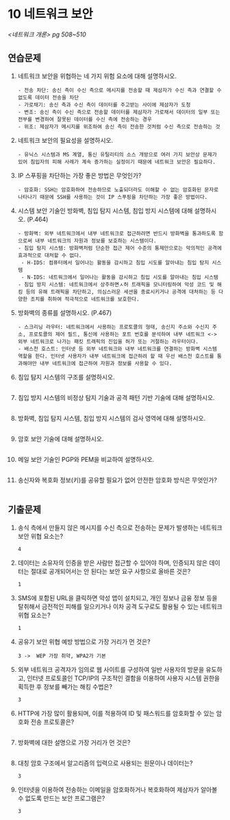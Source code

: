 # 10 네트워크 보안

*<네트워크 개론> pg 508~510*



## 연습문제

1. 네트워크 보안을 위협하는 네 가지 위험 요소에 대해 설명하시오.

   ```
   - 전송 차단: 송신 측이 수신 측으로 메시지를 전송할 때 제삼자가 수신 측과 연결할 수 없도록 데이터 전송을 차단
   - 가로채기: 송신 측과 수신 측이 데이터를 주고받는 사이에 제삼자가 도청
   - 변조: 송신 측이 수신 측으로 전송할 데이터를 제삼자가 가로채서 데이터의 일부 또는 전부를 변경하여 잘못된 데이터를 수신 측에 전송하는 경우
   - 위조: 제삼자가 메시지를 위조하여 송신 측이 전송한 것처럼 수신 측으로 전송하는 것
   ```

2. 네트워크 보안의 필요성을 설명하시오.

   ```
   - 유닉스 시스템과 MS 계열, 통신 유틸리티의 소스 개방으로 여러 가지 보안상 문제가 있어 침입자의 피해 사례가 계속 증가하는 실정이기 때문에 네트워크 보안은 필요하다.
   ```

3. IP 스푸핑을 차단하는 가장 좋은 방법은 무엇인가?

   ```
   - 암호화: SSH는 암호화하여 전송하므로 노출되더라도 이해할 수 없는 암호화된 문자로 나타나기 때문에 SSH를 사용하는 것이 IP 스푸핑을 차단하는 가장 좋은 방법이다.
   ```

4. 시스템 보안 기술인 방화벽, 침입 탐지 시스템, 침입 방지 시스템에 대해 설명하시오. (P.464)

   ```
   - 방화벽: 외부 네트워크에서 내부 네트워크로 접근하려면 반드시 방화벽을 통과하도록 함으로써 내부 네트워크의 자원과 정보를 보호하는 시스템이다.
   - 침입 탐지 시스템: 방화벽처럼 단순한 접근 제어 수준의 통제만으로는 악의적인 공격에 효과적으로 대처할 수 없다.
   	- H-IDS: 컴퓨터에서 일어나는 활동을 감시하고 침입 시도를 알아내는 침입 탐지 시스템
   	- N-IDS: 네트워크에서 일어나는 활동을 감시하고 침입 시도를 알아내는 침입 시스템
   - 침입 방지 시스템: 네트워크에서 상주하면ㅅ허 트래픽을 모니터링하여 악성 코드 및 해킹 등의 유해 트래픽을 차단하고, 의심스러운 세션을 종료시키거나 공격에 대처하는 등 다양한 조치를 취하여 적극적으로 네트워크를 보호한다.
   ```

5. 방화벽의 종류를 설명하시오. (P.467)

   ```
   - 스크리닝 라우터: 네트워크에서 사용하는 프로토콜의 형태, 송신지 주소와 수신지 주소, 프로토콜의 제어 필드, 통신에 사용하는 포트 번호를 분석하여 내부 네트워크 <-> 외부 네트워크로 나가는 패킷 트래픽의 진입을 허가 또는 거절하는 라우터이다.
   - 배스천 호스트: 인터넷 등 외부 네트워크와 내부 네트워크를 연결하는 방화벽 시스템 역할을 한다. 인터넷 사용자가 내부 네트워크에 접근하려 할 때 우선 배스천 호스트를 통과해야만 내부 네트워크에 접근하여 자원과 정보를 사용할 수 있다.
   ```

6. 침입 탐지 시스템의 구조를 설명하시오.

   ```
   
   ```

7. 침입 방지 시스템의 비정상 탐지 기술과 공격 패턴 기반 기술에 대해 설명하시오.

   ```
   
   ```

8. 방화벽, 침입 탐지 시스템, 침입 방지 시스템의 검사 영역에 대해 설명하시오.

   ```
   
   ```

9. 암호 보안 기술에 대해 설명하시오.

   ```
   
   ```

10. 메일 보안 기술인 PGP와 PEM을 비교하여 설명하시오.

    ```
    
    ```

11. 송신자와 복호화 정보(키)를 공유할 필요가 없어 안전한 암호화 방식은 무엇인가?

    ```
    
    ```




## 기출문제

1. 송식 측에서 만들지 않은 메시지를 수신 측으로 전송하는 문제가 발생하는 네트워크 보안 위협 요소는?

   ```
   4
   ```

2. 데이터는 소유자의 인증을 받은 사람만 접근할 수 있어야 하며, 인증되지 않은 데이터는 절대로 공개되어서는 안 된다는 보안 요구 사항으로 올바른 것은?

   ```
   1
   ```

3. SMS에 포함된 URL을 클릭하면 악성 앱이 설치되고, 개인 정보나 금융 정보 등을 탈취해서 금전적인 피해를 일으키거나 이차 공격 도구로도 활용될 수 있는 네트워크 위협 요소는?

   ```
   1
   ```

4. 공유기 보안 위협 예방 방법으로 가장 거리가 먼 것은?

   ```
   3 ->  WEP 가장 취약, WPA2가 기본
   ```

5. 외부 네트워크 공격자가 임의로 웹 사이트를 구성하여 일반 사용자의 방문을 유도하고, 인터넷 프로토콜인 TCP/IP의 구조적인 결함을 이용하여 사용자 시스템 권한을 획득한 후 정보를 빼가는 해킹 수법은?

   ```
   3
   ```

6. HTTP에 가장 많이 활용되며, 이를 적용하여 ID 및 패스워드를 암호화할 수 있는 암호화 전송 프로토콜은?

   ```
   
   ```

7. 방화벽에 대한 설명으로 가장 거리가 먼 것은?

   ```
   
   ```

8. 대칭 암호 구조에서 알고리즘의 입력으로 사용되는 원문이나 데이터는?

   ```
   3
   ```

9. 인터넷을 이용하여 전송하는 이메일을 암호화하거나 복호화하여 제삼자가 알아볼 수 없도록 만드는 보안 프로그램은?

   ```
   3
   ```


